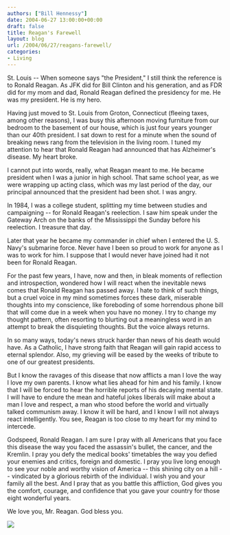 ```yaml
---
authors: ["Bill Hennessy"]
date: 2004-06-27 13:00:00+00:00
draft: false
title: Reagan's Farewell
layout: blog
url: /2004/06/27/reagans-farewell/
categories:
- Living
---
```


St. Louis -- When someone says "the President," I still think the reference is to Ronald Reagan. As JFK did for Bill Clinton and his generation, and as FDR did for my mom and dad, Ronald Reagan defined the presidency for me. He was my president. He is my hero.

Having just moved to St. Louis from Groton, Connecticut (fleeing taxes, among other reasons), I was busy this afternoon moving furniture from our bedroom to the basement of our house, which is just four years younger than our 40th president. I sat down to rest for a minute when the sound of breaking news rang from the television in the living room. I tuned my attention to hear that Ronald Reagan had announced that has Alzheimer's disease. My heart broke.

I cannot put into words, really, what Reagan meant to me. He became president when I was a junior in high school. That same school year, as we were wrapping up acting class, which was my last period of the day, our principal announced that the president had been shot. I was angry.

In 1984, I was a college student, splitting my time between studies and campaigning -- for Ronald Reagan's reelection. I saw him speak under the Gateway Arch on the banks of the Mississippi the Sunday before his reelection. I treasure that day.

Later that year he became my commander in chief when I entered the U. S. Navy's submarine force. Never have I been so proud to work for anyone as I was to work for him. I suppose that I would never have joined had it not been for Ronald Reagan.

For the past few years, I have, now and then, in bleak moments of reflection and introspection, wondered how I will react when the inevitable news comes that Ronald Reagan has passed away. I hate to think of such things, but a cruel voice in my mind sometimes forces these dark, miserable thoughts into my conscience, like foreboding of some horrendous phone bill that will come due in a week when you have no money. I try to change my thought pattern, often resorting to blurting out a meaningless word in an attempt to break the disquieting thoughts. But the voice always returns.

In so many ways, today's news struck harder than news of his death would have. As a Catholic, I have strong faith that Reagan will gain rapid access to eternal splendor. Also, my grieving will be eased by the weeks of tribute to one of our greatest presidents.

But I know the ravages of this disease that now afflicts a man I love the way I love my own parents. I know what lies ahead for him and his family. I know that I will be forced to hear the horrible reports of his decaying mental state. I will have to endure the mean and hateful jokes liberals will make about a man I love and respect, a man who stood before the world and virtually talked communism away. I know it will be hard, and I know I will not always react intelligently. You see, Reagan is too close to my heart for my mind to intercede.

Godspeed, Ronald Reagan. I am sure I pray with all Americans that you face this disease the way you faced the assassin's bullet, the cancer, and the Kremlin. I pray you defy the medical books' timetables the way you defied your enemies and critics, foreign and domestic. I pray you live long enough to see your noble and worthy vision of America -- this shining city on a hill -- vindicated by a glorious rebirth of the individual. I wish you and your family all the best. And I pray that as you battle this affliction, God gives you the comfort, courage, and confidence that you gave your country for those eight wonderful years.

We love you, Mr. Reagan. God bless you.

![](https://blog.billhennessy.com/aggbug.aspx?PostID=739)

